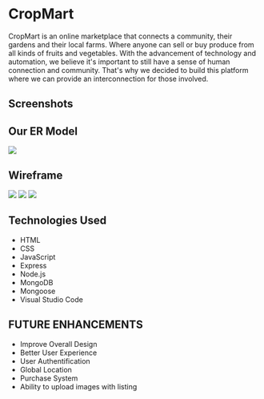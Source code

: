 # CropMart

CropMart is an online marketplace that connects a community, their gardens and their local farms. Where anyone can sell or 
buy produce from all kinds of fruits and vegetables. With the advancement of technology and automation, we believe
it's important to still have a sense of human connection and community. That's why we decided to build this platform 
where we can provide an interconnection for those involved.

## Screenshots


## Our ER Model 
<img src="https://imgur.com/Wqa2vTB">

## Wireframe
<img src="https://imgur.com/Wqa2vTB">
<img src="https://imgur.com/aqZq0Bw">
<img src="https://imgur.com/xxtXgdq">

## Technologies Used
- HTML
- CSS
- JavaScript
- Express
- Node.js
- MongoDB
- Mongoose
- Visual Studio Code

## FUTURE ENHANCEMENTS
- Improve Overall Design
- Better User Experience
- User Authentification
- Global Location
- Purchase System
- Ability to upload images with listing
